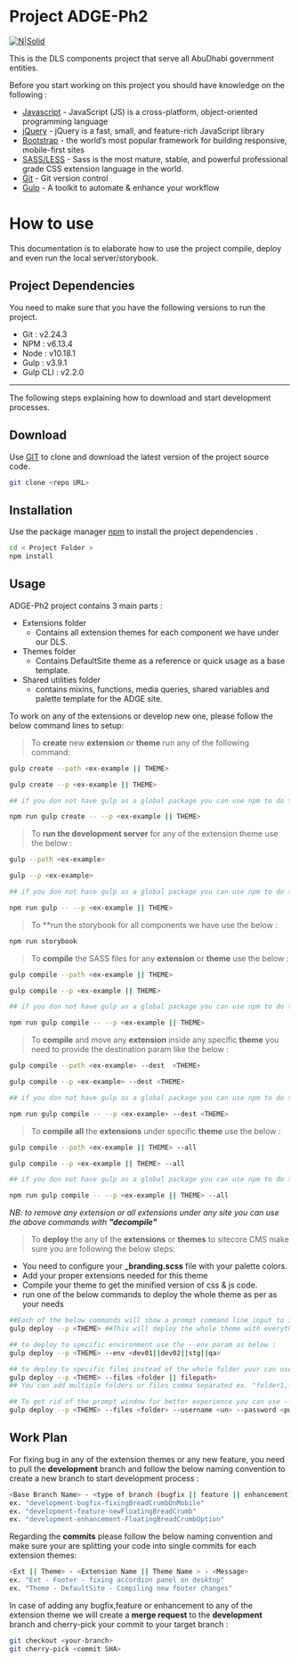 # Project ADGE-Ph2

[![N|Solid](https://www.tamm.abudhabi/-/media/Project/TAMM/Home/TPN---Home/logo.svg)](https://www.tamm.abudhabi)

This is the DLS components project that serve all AbuDhabi government entities.

Before you start working on this project you should have knowledge on the following :

- [Javascript](https://www.javascript.com/) - JavaScript (JS) is a cross-platform, object-oriented programming language
- [jQuery](https://jquery.com/) - jQuery is a fast, small, and feature-rich JavaScript library
- [Bootstrap](https://getbootstrap.com/docs/4.3) - the world’s most popular framework for building responsive, mobile-first sites
- [SASS/LESS](https://sass-lang.com/) - Sass is the most mature, stable, and powerful professional grade CSS extension language in the world.
- [Git](https://git-scm.com/) - Git version control
- [Gulp](https://gulpjs.com/) - A toolkit to automate & enhance your workflow

# How to use

This documentation is to elaborate how to use the project compile, deploy and even run the local server/storybook.

## Project Dependencies

You need to make sure that you have the following versions to run the project.

- Git : v2.24.3
- NPM : v6.13.4
- Node : v10.18.1
- Gulp : v3.9.1
- Gulp CLI : v2.2.0

---

The following steps explaining how to download and start development processes.

## Download

Use [GIT](https://git-scm.com/downloads) to clone and download the latest version of the project source code.

```bash
git clone <repo URL>
```

## Installation

Use the package manager [npm](https://www.npmjs.com/get-npm) to install the project dependencies .

```bash
cd < Project Folder >
npm install
```

## Usage

ADGE-Ph2 project contains 3 main parts :

- Extensions folder
  - Contains all extension themes for each component we have under our DLS.
- Themes folder
  - Contains DefaultSite theme as a reference or quick usage as a base template.
- Shared utilities folder
  - contains mixins, functions, media queries, shared variables and palette template for the ADGE site.

To work on any of the extensions or develop new one, please follow the below command lines to setup:

> To **create** new **extension** or **theme** run any of the following command:

```bash
gulp create --path <ex-example || THEME>

gulp create --p <ex-example || THEME>

## if you don not have gulp as a global package you can use npm to do the same

npm run gulp create -- --p <ex-example || THEME>
```

> To **run the development server** for any of the extension theme use the below :

```bash
gulp --path <ex-example>

gulp --p <ex-example>

## if you don not have gulp as a global package you can use npm to do the same

npm run gulp -- --p <ex-example || THEME>
```

> To \*\*run the storybook for all components we have use the below :

```bash
npm run storybook
```

> To **compile** the SASS files for any **extension** or **theme** use the below :

```bash
gulp compile --path <ex-example || THEME>

gulp compile --p <ex-example || THEME>

## if you don not have gulp as a global package you can use npm to do the same

npm run gulp compile -- --p <ex-example || THEME>

```

> To **compile** and move any **extension** inside any specific **theme** you need to provide the destination param like the below :

```bash
gulp compile --path <ex-example> --dest  <THEME>

gulp compile --p <ex-example> --dest <THEME>

## if you don not have gulp as a global package you can use npm to do the same

npm run gulp compile -- --p <ex-example> --dest <THEME>

```

> To **compile all** the **extensions** under specific **theme** use the below :

```bash
gulp compile --path <ex-example || THEME> --all

gulp compile --p <ex-example || THEME> --all

## if you don not have gulp as a global package you can use npm to do the same

npm run gulp compile -- --p <ex-example || THEME> --all

```

_NB: to remove any extension or all extensions under any site you can use the above commands with **"decompile"**_

> To **deploy** the any of the **extensions** or **themes** to sitecore CMS make sure you are following the below steps:

- You need to configure your **\_branding.scss** file with your palette colors.
- Add your proper extensions needed for this theme
- Compile your theme to get the minified version of css & js code.
- run one of the below commands to deploy the whole theme as per as your needs

```bash
##Each of the below commands will show a prompt command line input to insert your credentials.
gulp deploy --p <THEME> ##This will deploy the whole theme with everything to dev2 server.

## to deploy to specific environment use the --env param as below :
gulp deploy --p <THEME> --env <dev01||dev02||stg||qa>

## to deploy to specific files instead of the whole folder your can use the below
gulp deploy --p <THEME> --files <folder || filepath>
## You can add multiple folders or files comma separated ex. "folder1,folder2,folder3/file.ext,folder4/file2.ext"

## To get rid of the prompt window for better experience you can use --username and --password params
gulp deploy --p <THEME> --files <folder> --username <un> --password <pwd> --env <key>

```

## Work Plan

For fixing bug in any of the extension themes or any new feature, you need to pull the **development** branch and follow the below naming convention to create a new branch to start development process :

```sh
<Base Branch Name> - <type of branch (bugfix || feature || enhancement)> - <Message>
ex. "development-bugfix-fixingBreadCrumbOnMobile"
ex. "development-feature-newFloatingBreadCrumb"
ex. "development-enhancement-FloatingBreadCrumbOption"
```

Regarding the **commits** please follow the below naming convention and make sure your are splitting your code into single commits for each extension themes:

```sh
<Ext || Theme> - <Extension Name || Theme Name > - <Message>
ex. "Ext - Footer - fixing accordion panel on desktop"
ex. "Theme - DefaultSite - Compiling new footer changes"
```

In case of adding any bugfix,feature or enhancement to any of the extension theme we will create a **merge request** to the **development** branch and cherry-pick your commit to your target branch :

```bash
git checkout <your-branch>
git cherry-pick <commit SHA>
```
